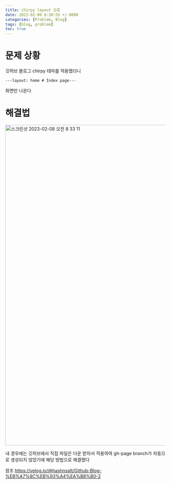 ```yaml
---
title: chirpy layout 오류
date: 2023-02-08 8:30:55 +/-0000
categories: [Problem, Blog]
tags: [blog, problem]
toc: true
---
```


# 문제 상황


깃허브 블로그 chirpy 테마를 적용했더니 
~~~
---layout: home # Index page---
~~~
화면만 나온다


# 해결법

<img width="1006" alt="스크린샷 2023-02-08 오전 8 33 11" src="https://user-images.githubusercontent.com/102157871/217391059-26ad30a7-be5b-4e97-9721-b8bfb92d3d7d.png">

내 경우에는 깃허브에서 직접 파일은 다운 받아서 적용하여 gh-page branch가 
자동으로 생성되지 않았기에 해당 방법으로 해결했다

참조
https://velog.io/@hashnsalt/Github-Blog-%EB%A7%8C%EB%93%A4%EA%B8%B0-2